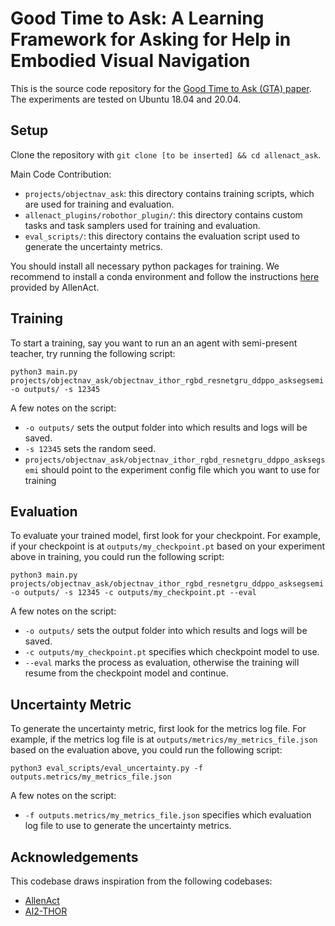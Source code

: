 # Good Time to Ask: A Learning Framework for Asking for Help in Embodied Visual Navigation
This is the source code repository for the [Good Time to Ask (GTA) paper](https://arxiv.org/abs/2206.10606). The experiments are tested on Ubuntu 18.04 and 20.04.

## Setup
Clone the repository with `git clone [to be inserted] && cd allenact_ask`.

Main Code Contribution:
* `projects/objectnav_ask`: this directory contains training scripts, which are used for training and evaluation.
* `allenact_plugins/robothor_plugin/`: this directory contains custom tasks and task samplers used for training and evaluation.
* `eval_scripts/`: this directory contains the evaluation script used to generate the uncertainty metrics.

You should install all necessary python packages for training. We recommend to install a conda environment and follow the instructions [here](https://allenact.org/installation/installation-allenact/#installing-a-conda-environment) provided by AllenAct.

## Training
To start a training, say you want to run an an agent with semi-present teacher, try running the following script:
```
python3 main.py projects/objectnav_ask/objectnav_ithor_rgbd_resnetgru_ddppo_asksegsemi -o outputs/ -s 12345
```
A few notes on the script:
* `-o outputs/` sets the output folder into which results and logs will be saved.
* `-s 12345` sets the random seed.
* `projects/objectnav_ask/objectnav_ithor_rgbd_resnetgru_ddppo_asksegsemi` should point to the experiment config file which you want to use for training

## Evaluation
To evaluate your trained model, first look for your checkpoint. For example, if your checkpoint is at `outputs/my_checkpoint.pt` based on your experiment above in training, you could run the following script:
```
python3 main.py projects/objectnav_ask/objectnav_ithor_rgbd_resnetgru_ddppo_asksegsemi -o outputs/ -s 12345 -c outputs/my_checkpoint.pt --eval
```
A few notes on the script:
* `-o outputs/` sets the output folder into which results and logs will be saved.
* `-c outputs/my_checkpoint.pt` specifies which checkpoint model to use.
* `--eval` marks the process as evaluation, otherwise the training will resume from the checkpoint model and continue.

## Uncertainty Metric
To generate the uncertainty metric, first look for the metrics log file. For example, if the metrics log file is at `outputs/metrics/my_metrics_file.json` based on the evaluation above, you could run the following script:
```
python3 eval_scripts/eval_uncertainty.py -f outputs.metrics/my_metrics_file.json
```
A few notes on the script:
* `-f outputs.metrics/my_metrics_file.json` specifies which evaluation log file to use to generate the uncertainty metrics.

## Acknowledgements
This codebase draws inspiration from the following codebases:
* [AllenAct](https://allenact.org/)
* [AI2-THOR](https://ai2thor.allenai.org/)
